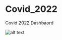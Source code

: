 # Covid_2022
Covid 2022 Dashbaord



![alt text](https://github.com/[carcar2020]/[Covid_2022]/blob/[main]/webapppic.jpg?raw=true)
